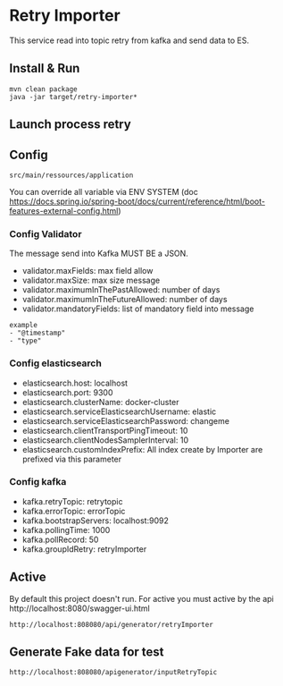 # Retry Importer

This service read into topic retry from kafka and send data to ES. 

## Install & Run
```
mvn clean package
java -jar target/retry-importer*
```

## Launch process retry

## Config
```
src/main/ressources/application
```

You can override all variable via ENV SYSTEM (doc https://docs.spring.io/spring-boot/docs/current/reference/html/boot-features-external-config.html)

### Config Validator

The message send into Kafka MUST BE a JSON.

* validator.maxFields: max field allow
* validator.maxSize: max size message
* validator.maximumInThePastAllowed: number of days
* validator.maximumInTheFutureAllowed: number of days
* validator.mandatoryFields: list of mandatory field into message
```
example
- "@timestamp"
- "type"
```

### Config elasticsearch

* elasticsearch.host: localhost
* elasticsearch.port: 9300
* elasticsearch.clusterName: docker-cluster
* elasticsearch.serviceElasticsearchUsername: elastic
* elasticsearch.serviceElasticsearchPassword: changeme
* elasticsearch.clientTransportPingTimeout: 10
* elasticsearch.clientNodesSamplerInterval: 10
* elasticsearch.customIndexPrefix: All index create by Importer are prefixed via this parameter

### Config kafka

* kafka.retryTopic: retrytopic
* kafka.errorTopic: errorTopic
* kafka.bootstrapServers: localhost:9092
* kafka.pollingTime: 1000
* kafka.pollRecord: 50
* kafka.groupIdRetry: retryImporter

## Active

By default this project doesn't run. For active you must active by the api http://localhost:8080/swagger-ui.html
```
http://localhost:808080/api/generator/retryImporter
```

## Generate Fake data for test
```
http://localhost:808080/apigenerator/inputRetryTopic
```

